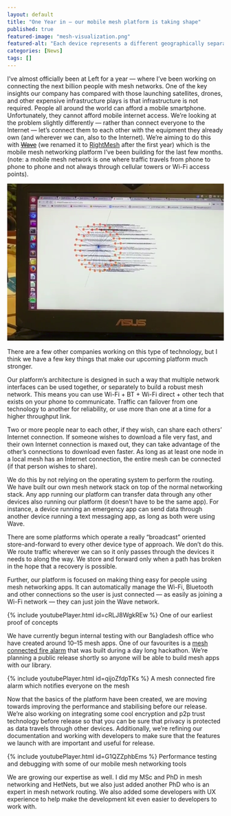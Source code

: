 ```yaml
---
layout: default
title: "One Year in — our mobile mesh platform is taking shape"
published: true
featured-image: "mesh-visualization.png"
featured-alt: "Each device represents a different geographically separate mesh connecting to the Internet (video at bottom)"
categories: [News]
tags: []
---
```


I’ve almost officially been at Left for a year — where I’ve been working on connecting the next billion people with mesh networks. One of the key insights our company has compared with those launching satellites, drones, and other expensive infrastructure plays is that infrastructure is not required. People all around the world can afford a mobile smartphone. Unfortunately, they cannot afford mobile internet access. We’re looking at the problem slightly differently — rather than connect everyone to the Internet — let’s connect them to each other with the equipment they already own (and wherever we can, also to the Internet). We’re aiming to do this with ~~[Wave](http://wave.io)~~ (we renamed it to [RightMesh](https://rightmesh.io) after the first year) which is the mobile mesh networking platform I’ve been building for the last few months. (note: a mobile mesh network is one where traffic travels from phone to phone to phone and not always through cellular towers or Wi-Fi access points).

![Each device represents a different geographically separate mesh connecting to the Internet (video at bottom)](/assets/img/mesh-visualization.png)

There are a few other companies working on this type of technology, but I think we have a few key things that make our upcoming platform much stronger.

Our platform’s architecture is designed in such a way that multiple network interfaces can be used together, or separately to build a robust mesh network. This means you can use Wi-Fi + BT + Wi-Fi direct + other tech that exists on your phone to communicate. Traffic can failover from one technology to another for reliability, or use more than one at a time for a higher throughput link.

Two or more people near to each other, if they wish, can share each others’ Internet connection. If someone wishes to download a file very fast, and their own Internet connection is maxed out, they can take advantage of the other’s connections to download even faster. As long as at least one node in a local mesh has an Internet connection, the entire mesh can be connected (if that person wishes to share).

We do this by not relying on the operating system to perform the routing. We have built our own mesh network stack on top of the normal networking stack. Any app running our platform can transfer data through any other devices also running our platform (it doesn’t have to be the same app). For instance, a device running an emergency app can send data through another device running a text messaging app, as long as both were using Wave.

There are some platforms which operate a really “broadcast” oriented store-and-forward to every other device type of approach. We don’t do this. We route traffic wherever we can so it only passes through the devices it needs to along the way. We store and forward only when a path has broken in the hope that a recovery is possible.

Further, our platform is focused on making thing easy for people using mesh networking apps. It can automatically manage the Wi-Fi, Bluetooth and other connections so the user is just connected — as easily as joining a Wi-Fi network — they can just join the Wave network.

{% include youtubePlayer.html id=cRLJ8WgkREw %}
One of our earliest proof of concepts

We have currently begun internal testing with our Bangladesh office who have created around 10–15 mesh apps. One of our favourites is a [mesh connected fire alarm](https://www.youtube.com/watch?v=qijoZfdpTKs) that was built during a day long hackathon. We’re planning a public release shortly so anyone will be able to build mesh apps with our library.

{% include youtubePlayer.html id=qijoZfdpTKs %}
A mesh connected fire alarm which notifies everyone on the mesh

Now that the basics of the platform have been created, we are moving towards improving the performance and stabilising before our release. We’re also working on integrating some cool encryption and p2p trust technology before release so that you can be sure that privacy is protected as data travels through other devices. Additionally, we’re refining our documentation and working with developers to make sure that the features we launch with are important and useful for release.

{% include youtubePlayer.html id=G1QZZphbEms %}
Performance testing and debugging with some of our mobile mesh networking tools

We are growing our expertise as well. I did my MSc and PhD in mesh networking and HetNets, but we also just added another PhD who is an expert in mesh network routing. We also added some developers with UX experience to help make the development kit even easier to developers to work with.

